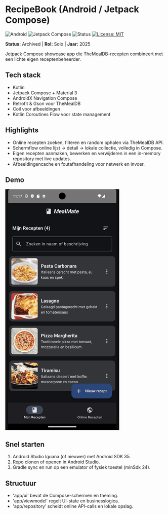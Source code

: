 # RecipeBook (Android / Jetpack Compose)

![Android](https://img.shields.io/badge/Android-3DDC84?logo=android&logoColor=white)
![Jetpack Compose](https://img.shields.io/badge/Jetpack%20Compose-4285F4)
![Status](https://img.shields.io/badge/status-archived-inactive)
[![License: MIT](https://img.shields.io/badge/License-MIT-green.svg)](./LICENSE)

**Status:** Archived | **Rol:** Solo | **Jaar:** 2025

Jetpack Compose showcase app die TheMealDB-recepten combineert met een lichte eigen receptenbeheerder.

## Tech stack
- Kotlin
- Jetpack Compose + Material 3
- AndroidX Navigation Compose
- Retrofit & Gson voor TheMealDB
- Coil voor afbeeldingen
- Kotlin Coroutines Flow voor state management

## Highlights
- Online recepten zoeken, filteren en random ophalen via TheMealDB API.
- Schermflow online lijst -> detail -> lokale collectie, volledig in Compose.
- Eigen recepten aanmaken, bewerken en verwijderen in een in-memory repository met live updates.
- Afbeeldingencache en foutafhandeling voor netwerk en invoer.

## Demo
![RecipeBook demo](docs/demo.gif)

## Snel starten
1. Android Studio Iguana (of nieuwer) met Android SDK 35.
2. Repo clonen of openen in Android Studio.
3. Gradle sync en run op een emulator of fysiek toestel (minSdk 24).

## Structuur
- 'app/ui' bevat de Compose-schermen en theming.
- 'app/viewmodel' regelt UI-state en businesslogica.
- 'app/repository' scheidt online API-calls en lokale opslag.
